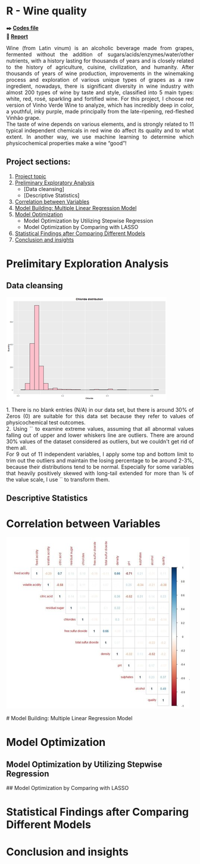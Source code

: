# R - Wine quality

**:black_nib: [Codes file](https://github.com/Janette-Le/R-Wine-quality/blob/main/Codes.R)**<br>
**:page_with_curl: [Report](https://github.com/Janette-Le/R-Wine-quality/blob/main/Report.pdf)**

<p align="justify">Wine (from Latin vinum) is an alcoholic beverage made from grapes, fermented without the addition of sugars/acids/enzymes/water/other nutrients, with a history lasting for thousands of years and is closely related to the history of agriculture, cuisine, civilization, and humanity. 
After thousands of years of wine production, improvements in the winemaking process and exploration of various unique types of grapes as a raw ingredient, nowadays, there is significant diversity in wine industry with almost 200 types of wine by taste and style, classified into 5 main types: white, red, rosé, sparkling and fortified wine. For this project, I choose red version of Vinho Verde Wine to analyze, which has incredibly deep in color, a youthful, inky purple,  made principally from the late-ripening, red-fleshed Vinhão grape.<br>
The taste of wine depends on various elements, and is strongly related to 11 typical independent chemicals in red wine do affect its quality and to what extent. In another way, we use machine learning to determine which physicochemical properties make a wine “good”!</p>

## Project sections:
1. [Project topic](#R---wine-quality)
2. [Preliminary Exploratory Analysis](#prelimitary-exploration-analysis)
   - [Data cleansing]
   - [Descriptive Statistics]
3. [Correlation between Variables](#correlation-between-variables)
4. [Model Building: Multiple Linear Regression Model](#model-building-multiple-linear-legression-model)
5. [Model Optimization](#model-optimization)
   - Model Optimization by Utilizing Stepwise Regression
   - Model Optimization by Comparing with LASSO
6. [Statistical Findings after Comparing Different Models](#statistical-findings-after-comparing-different-models)
7. [Conclusion and insights](#conclusion-and-insights)

# Prelimitary Exploration Analysis
## Data cleansing
![image1](/images/2.png)
<p align="justify">
   1. There is no blank entries (N/A) in our data set, but there is around 30% of  Zeros (0) are suitable for this data set because they refer to values of physicochemical test outcomes.<br>
   2. Using `<boxplot()>` to examine extreme values, assuming that all abnormal values falling out of upper and lower whiskers line are outliers. There are around 30% values of the dataset considered as outliers, but we couldn't get rid of them all.<br> 
   For 9 out of 11 independent variables, I apply some top and bottom limit to trim out the outliers and maintain the losing percentage to be around 2-3%, because their distributions tend to be normal. Especially for some variables that heavily positively skewed with long-tail extended for more than ¾ of the value scale, I use `<log10()>` to transform them.</p>
   
## Descriptive Statistics
<p align="justify">
   
</p>

# Correlation between Variables
![image1](/images/1.jpg)
<p align="justify">
   
</p> 
# Model Building: Multiple Linear Regression Model
<p align="justify">
   
</p>

# Model Optimization
  ## Model Optimization by Utilizing Stepwise Regression
  <p align="justify">
   
</p>
  ## Model Optimization by Comparing with LASSO
  <p align="justify">
   
</p>


# Statistical Findings after Comparing Different Models 
<p align="justify">
   
</p>

# Conclusion and insights
<p align="justify">
   
</p>
